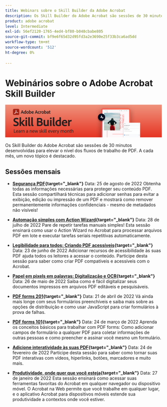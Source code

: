 ```yaml
---
title: Webinars sobre o Skill Builder da Adobe Acrobat
description: Os Skill Builder do Adobe Acrobat são sessões de 30 minutos desenvolvidas para elevar o nível dos fluxos de trabalho de PDFs
product: adobe acrobat
level: Intermediate
exl-id: 56ef2120-1765-4ed4-bf80-b048cbabe805
source-git-commit: bf9e6f65d32d95fd3a2e3690e25f33b3ca6ad5dd
workflow-type: tm+mt
source-wordcount: '512'
ht-degree: 0%

---
```


# Webinários sobre o Adobe Acrobat Skill Builder

![Imagem do Skill Builder do Acrobat](../assets/sbacrobatwebinars.png)

Os Skill Builder do Adobe Acrobat são sessões de 30 minutos desenvolvidas para elevar o nível dos fluxos de trabalho de PDF. A cada mês, um novo tópico é destacado.

## Sessões mensais

* **[Segurança PDF](https://adobe-acrobat-skill-builder.joinus.adobeevents.com/attendease/networking/experience/ad3778d2-f2c3-4966-98ed-8b1bb90e4b2b/180ad785-1b5b-4c80-80ab-1df345f082ff){target=&quot;_blank&quot;}**
Data: 25 de agosto de 2022 Obtenha todas as informações necessárias para proteger seu conteúdo PDF. Esta sessão compartilhará técnicas para adicionar senhas para evitar a exibição, edição ou impressão de um PDF e mostrará como remover permanentemente informações confidenciais - mesmo de metadados não visíveis!

* **[Automação simples com Action Wizard](https://adobe-acrobat-skill-builder.joinus.adobeevents.com/attendease/networking/experience/45ef14f7-e5e4-4fe0-ba26-905adac092a2/24bf421e-f489-47dc-a5a4-d8d70858348c){target=&quot;_blank&quot;}**
Data: 28 de julho de 2022 Pare de repetir tarefas manuais simples! Esta sessão ensinará como usar o Action Wizard no Acrobat para processar arquivos PDF em lote e executar tarefas seriais repetitivas automaticamente.

* **[Legibilidade para todos: Criando PDF acessíveis](https://adobe-acrobat-skill-builder.joinus.adobeevents.com/attendease/networking/experience/18c111bd-9c63-4636-a4fd-8dc045a20423/8484f6c9-e2c9-4e1c-8d03-c2ca1d4db77c){target=&quot;_blank&quot;}**
Data: 23 de junho de 2022 Adicionar recursos de acessibilidade às suas PDF ajuda todos os leitores a acessar o conteúdo. Participe desta sessão para saber como criar PDF compatíveis e acessíveis com o Acrobat.

* **[Papel em pixels em palavras: Digitalização e OCR](https://adobe-acrobat-skill-builder.joinus.adobeevents.com/attendease/networking/experience/db1178ff-fd0e-4429-9a91-dae080cac9c3/611fa8dd-1b65-4135-800b-feb61541615f){target=&quot;_blank&quot;}**
Data: 26 de maio de 2022 Saiba como é fácil digitalizar seus documentos impressos em arquivos PDF editáveis e pesquisáveis.

* **[PDF forms 201](https://adobe-acrobat-skill-builder.joinus.adobeevents.com/attendease/networking/experience/e05d5e32-598e-49a2-b847-a06207dcbfd7/39c070e1-4ef4-4fc2-aa1e-bf89fb59215e){target=&quot;_blank&quot;}**
Data: 21 de abril de 2022 Vá ainda mais longe com seus formulários preenchíveis e saiba mais sobre as opções de distribuição e como usar JavaScript para criar formulários à prova de falhas.

* **[PDF forms 101](https://adobe-acrobat-skill-builder.joinus.adobeevents.com/attendease/networking/experience/c7f08842-3d62-4b98-bb2a-029feef13621/5f8f1f46-c321-4fba-8c49-4b89d3de6d36){target=&quot;_blank&quot;}**
Data: 24 de março de 2022 Aprenda os conceitos básicos para trabalhar com PDF forms: Como adicionar campos de formulário a qualquer PDF para coletar informações de outras pessoas e como preencher e assinar você mesmo um formulário.

* **[Adicione interatividade às suas PDF](https://adobe-acrobat-skill-builder.joinus.adobeevents.com/attendease/networking/experience/c3150e33-0164-4f94-ac46-aec99b843291/14ea3de0-529f-4c79-9020-cd0a4f98aab0){target=&quot;_blank&quot;}**
Data: 24 de fevereiro de 2022 Participe desta sessão para saber como tornar suas PDF interativas com vídeos, hiperlinks, botões, marcadores e muito mais.

* **[Produtividade, onde quer que você esteja](https://adobe-acrobat-skill-builder.joinus.adobeevents.com/attendease/networking/experience/99e0622a-adf9-4a8b-918f-fd4f4b3a3235/53620704-6da7-4b88-97da-a1f9f0fff3f4){target=&quot;_blank&quot;}**
Data: 27 de janeiro de 2022 Esta sessão ensinará como acessar suas ferramentas favoritas do Acrobat em qualquer navegador ou dispositivo móvel. O Acrobat na Web permite que você trabalhe em qualquer lugar, e o aplicativo Acrobat para dispositivos móveis estende sua produtividade a contextos onde você estiver.